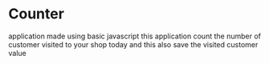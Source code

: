 # Counter
application made using basic javascript this application count the number of customer visited to your shop today and this also save the visited customer value
